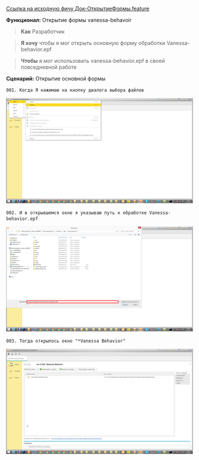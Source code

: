 [Ссылка на исходную фичу Док-ОткрытиеФормы.feature](https://github.com/silverbulleters/vanessa-behavior/tree/develop/features/Core/OpenForm/Док-ОткрытиеФормы.feature "Оригинальная фича")

**Функционал:** Открытие формы vanessa-behavoir

> **Как** Разработчик

> **Я хочу** чтобы я мог открыть основную форму обработки Vanessa-behavior.epf

> **Чтобы** я мог использовать vanessa-behavior.epf в своей повседневной работе


**Сценарий:** Открытие основной формы

	001. Когда Я нажимаю на кнопку диалога выбора файлов
<img src=Pict/ОткрытиеФормы/ОткрытиеФормы_1_Открытие_основной_формы_001.png>

	002. И в открывшемся окне я указываю путь к обработке Vanessa-behavior.epf
<img src=Pict/ОткрытиеФормы/ОткрытиеФормы_2_Открытие_основной_формы_002.png>

	003. Тогда открылось окно "*Vanessa Behavior"
<img src=Pict/ОткрытиеФормы/ОткрытиеФормы_3_Открытие_основной_формы_003.png>
